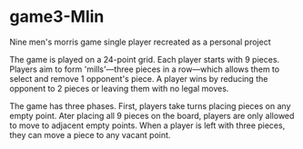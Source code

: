 # game3-Mlin
Nine men's morris game single player recreated as a personal project

The game is played on a 24-point grid. Each player starts with 9 pieces. Players aim to form 'mills'—three pieces in a row—which allows them to select and remove 1 opponent's piece. A player wins by reducing the opponent to 2 pieces or leaving them with no legal moves. 

The game has three phases. First, players take turns placing pieces on any empty point. Ater placing all 9 pieces on the board, players are only allowed to move to adjacent empty points. When a player is left with three pieces, they can move a piece to any vacant point.
